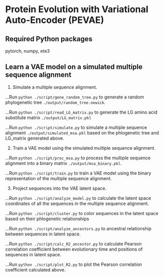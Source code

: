 # Protein Evolution with Variational Auto-Encoder (PEVAE)

## Required Python packages
pytorch, numpy, ete3

## Learn a VAE model on a simulated multiple sequence alignment
1. Simulate a multiple sequence alignment.

...Run `python ./script/gene_random_tree.py` to generate a random phylogenetic tree `./output/random_tree.newick`.

...Run `python ./script/read_LG_matrix.py` to generate the LG amino acid substitute matrix `./output/LG_matrix.pkl`

...Run `python ./script/simulate.py` to simulate a multiple sequence alignment `./output/simulated_msa.pkl` based on the phlogenetic tree and LG_matrix generated above.

2. Train a VAE model using the simulated multiple sequence alignment.

...Run `python ./script/proc_msa.py` to process the multiple sequence alignment into a binary matrix `./output/msa_binary.pkl`.

...Run `python ./script/train.py` to train a VAE model using the binary representation of the multiple sequence alignment.

3. Project sequences into the VAE latent space.

...Run `python ./script/analyze_model.py` to calculate the latent space coordinates of all the sequences in the multiple sequence alignment.

...Run `python ./script/cluster.py` to color sequences in the latent space based on their phlogenetic relationships

...Run `python ./script/analyze_ancestors.py` to ancestral relationship between sequences in latent space.

...Run `python ./script/calc_R2_ancestor.py` to calculate Pearson correlation coefficient between evolutionary time and positions of sequences in latent space.

...Run `python ./script/plot_R2.py` to plot the Pearson correlation coefficient calculated above.

